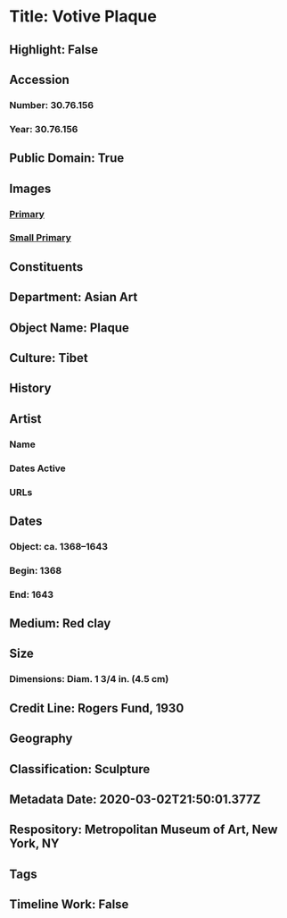 # Title: Votive Plaque
## Highlight: False
## Accession
### Number: 30.76.156
### Year: 30.76.156
## Public Domain: True
## Images
### [Primary](https://images.metmuseum.org/CRDImages/as/original/30_76_156_O1.jpg)
### [Small Primary](https://images.metmuseum.org/CRDImages/as/web-large/30_76_156_O1.jpg)
## Constituents
## Department: Asian Art
## Object Name: Plaque
## Culture: Tibet
## History
## Artist
### Name
### Dates Active
### URLs
## Dates
### Object: ca. 1368–1643
### Begin: 1368
### End: 1643
## Medium: Red clay
## Size
### Dimensions: Diam. 1 3/4  in. (4.5 cm)
## Credit Line: Rogers Fund, 1930
## Geography
## Classification: Sculpture
## Metadata Date: 2020-03-02T21:50:01.377Z
## Respository: Metropolitan Museum of Art, New York, NY
## Tags
## Timeline Work: False